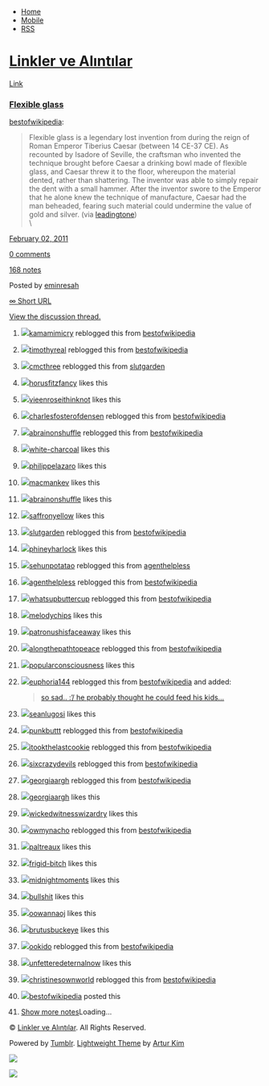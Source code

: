 -   [Home](/)
-   [Mobile](/mobile)
-   [RSS](http://eminresah.tumblr.com/rss)

[Linkler ve Alıntılar](/)
=========================

[Link](http://eminresah.tumblr.com/post/3055484214/flexible-glass)

### [Flexible glass](http://en.wikipedia.org/wiki/Flexible_glass)

[bestofwikipedia](http://bestofwikipedia.tumblr.com/post/3053565087):

> Flexible glass is a legendary lost invention from during the reign of
> Roman Emperor Tiberius Caesar (between 14 CE-37 CE). As recounted by
> Isadore of Seville, the craftsman who invented the technique brought
> before Caesar a drinking bowl made of flexible glass, and Caesar threw
> it to the floor, whereupon the material dented, rather than
> shattering. The inventor was able to simply repair the dent with a
> small hammer. After the inventor swore to the Emperor that he alone
> knew the technique of manufacture, Caesar had the man beheaded,
> fearing such material could undermine the value of gold and silver.
> (via [leadingtone](http://leadingtone.tumblr.com/))\
> \

[February 02,
2011](http://eminresah.tumblr.com/post/3055484214/flexible-glass)

[0
comments](http://eminresah.tumblr.com/post/3055484214/flexible-glass#disqus_thread)

[168
notes](http://eminresah.tumblr.com/post/3055484214/flexible-glass#notes)

Posted by [eminresah](http://eminresah.tumblr.com/)

[∞ Short URL](http://tmblr.co/ZWS1Oy2s7lqs)

[View the discussion thread.](http://erblog.disqus.com/?url=ref)

1.  [![](http://38.media.tumblr.com/avatar_a6457cccc73e_16.png)](http://kamamimicry.tumblr.com/ "mimic")[kamamimicry](http://kamamimicry.tumblr.com/ "mimic")
    reblogged this from
    [bestofwikipedia](http://bestofwikipedia.tumblr.com/ "Best of Wikipedia")
2.  [![](http://38.media.tumblr.com/avatar_75e106d68610_16.png)](http://timothyreal.tumblr.com/ "Just Long Enough For A Joke")[timothyreal](http://timothyreal.tumblr.com/ "Just Long Enough For A Joke")
    reblogged this from
    [bestofwikipedia](http://bestofwikipedia.tumblr.com/ "Best of Wikipedia")
3.  [![](http://33.media.tumblr.com/avatar_7e0577b8a270_16.png)](http://cmcthree.tumblr.com/ "Crimson and Clover")[cmcthree](http://cmcthree.tumblr.com/ "Crimson and Clover")
    reblogged this from
    [slutgarden](http://slutgarden.tumblr.com/ "the craft")
4.  [![](http://33.media.tumblr.com/avatar_3089fc1dd3f9_16.png)](http://horusfitzfancy.tumblr.com/ "Horusfitzfancy ")[horusfitzfancy](http://horusfitzfancy.tumblr.com/ "Horusfitzfancy")
    likes this
5.  [![](http://33.media.tumblr.com/avatar_9b34ce7a98a3_16.png)](http://vieenroseithinknot.tumblr.com/ "L'Indigo Rêve ")[vieenroseithinknot](http://vieenroseithinknot.tumblr.com/ "L'Indigo Rêve")
    likes this
6.  [![](http://38.media.tumblr.com/avatar_ea2514a8f901_16.png)](http://charlesfosterofdensen.tumblr.com/ "I'd serpentine if I were you.")[charlesfosterofdensen](http://charlesfosterofdensen.tumblr.com/ "I'd serpentine if I were you.")
    reblogged this from
    [bestofwikipedia](http://bestofwikipedia.tumblr.com/ "Best of Wikipedia")
7.  [![](http://33.media.tumblr.com/avatar_499d83efbe80_16.png)](http://abrainonshuffle.tumblr.com/ "A Brain On Shuffle")[abrainonshuffle](http://abrainonshuffle.tumblr.com/ "A Brain On Shuffle")
    reblogged this from
    [bestofwikipedia](http://bestofwikipedia.tumblr.com/ "Best of Wikipedia")
8.  [![](http://33.media.tumblr.com/avatar_20d72d02ad06_16.png)](http://white-charcoal.tumblr.com/ "♢ ")[white-charcoal](http://white-charcoal.tumblr.com/ "♢")
    likes this
9.  [![](http://38.media.tumblr.com/avatar_593a9f816201_16.png)](http://philippelazaro.tumblr.com/ "Philippe Lazaro ")[philippelazaro](http://philippelazaro.tumblr.com/ "Philippe Lazaro")
    likes this
10. [![](http://38.media.tumblr.com/avatar_e5c0726d64c7_16.png)](http://macmankev.tumblr.com/ "macmankev ")[macmankev](http://macmankev.tumblr.com/ "macmankev")
    likes this
11. [![](http://33.media.tumblr.com/avatar_499d83efbe80_16.png)](http://abrainonshuffle.tumblr.com/ "A Brain On Shuffle ")[abrainonshuffle](http://abrainonshuffle.tumblr.com/ "A Brain On Shuffle")
    likes this
12. [![](http://31.media.tumblr.com/avatar_b179faabd2d8_16.png)](http://saffronyellow.tumblr.com/ "ishy squishy thum thum ")[saffronyellow](http://saffronyellow.tumblr.com/ "ishy squishy thum thum")
    likes this
13. [![](http://38.media.tumblr.com/avatar_5c197c1047e9_16.png)](http://slutgarden.tumblr.com/ "the craft")[slutgarden](http://slutgarden.tumblr.com/ "the craft")
    reblogged this from
    [bestofwikipedia](http://bestofwikipedia.tumblr.com/ "Best of Wikipedia")
14. [![](http://38.media.tumblr.com/avatar_ac3dfd35aea5_16.png)](http://phineyharlock.tumblr.com/ "THE ARMCHAIR REPORT ")[phineyharlock](http://phineyharlock.tumblr.com/ "THE ARMCHAIR REPORT")
    likes this
15. [![](http://33.media.tumblr.com/avatar_b206e314c86e_16.png)](http://sehunpotatao.tumblr.com/ "hi-fi catastrophe")[sehunpotatao](http://sehunpotatao.tumblr.com/ "hi-fi catastrophe")
    reblogged this from
    [agenthelpless](http://agenthelpless.tumblr.com/ "AGENT HELPLESS")
16. [![](http://33.media.tumblr.com/avatar_bb734627b5bb_16.png)](http://agenthelpless.tumblr.com/ "AGENT HELPLESS")[agenthelpless](http://agenthelpless.tumblr.com/ "AGENT HELPLESS")
    reblogged this from
    [bestofwikipedia](http://bestofwikipedia.tumblr.com/ "Best of Wikipedia")
17. [![](http://38.media.tumblr.com/avatar_ff02ddc1387c_16.png)](http://whatsupbuttercup.tumblr.com/ "What's Up, Buttercup?")[whatsupbuttercup](http://whatsupbuttercup.tumblr.com/ "What's Up, Buttercup?")
    reblogged this from
    [bestofwikipedia](http://bestofwikipedia.tumblr.com/ "Best of Wikipedia")
18. [![](http://38.media.tumblr.com/avatar_62473bfdc3d7_16.png)](http://melodychips.tumblr.com/ "Magnetism ")[melodychips](http://melodychips.tumblr.com/ "Magnetism")
    likes this
19. [![](http://33.media.tumblr.com/avatar_6545e8bafc54_16.png)](http://patronushisfaceaway.tumblr.com/ "ENDLESS VAGABONDS ")[patronushisfaceaway](http://patronushisfaceaway.tumblr.com/ "ENDLESS VAGABONDS")
    likes this
20. [![](http://33.media.tumblr.com/avatar_f36664b4e043_16.png)](http://alongthepathtopeace.tumblr.com/ "What path will YOU take?")[alongthepathtopeace](http://alongthepathtopeace.tumblr.com/ "What path will YOU take?")
    reblogged this from
    [bestofwikipedia](http://bestofwikipedia.tumblr.com/ "Best of Wikipedia")
21. [![](http://33.media.tumblr.com/avatar_1f065cc08819_16.png)](http://popularconsciousness.tumblr.com/ "The Popular Consciousness ")[popularconsciousness](http://popularconsciousness.tumblr.com/ "The Popular Consciousness")
    likes this
22. [![](http://33.media.tumblr.com/avatar_629be3ea7e9a_16.png)](http://euphoria144.tumblr.com/ "Euphoria & Stars")[euphoria144](http://euphoria144.tumblr.com/ "Euphoria & Stars")
    reblogged this from
    [bestofwikipedia](http://bestofwikipedia.tumblr.com/ "Best of Wikipedia")
    and added:

    > [so sad.. :’/ he probably thought he could feed his
    > kids…](http://euphoria144.tumblr.com/post/3063744154 "View post")

23. [![](http://38.media.tumblr.com/avatar_abce8d0ff135_16.png)](http://seanlugosi.tumblr.com/ "Lugosi ")[seanlugosi](http://seanlugosi.tumblr.com/ "Lugosi")
    likes this
24. [![](http://31.media.tumblr.com/avatar_1ab6617e98e6_16.png)](http://punkbuttt.tumblr.com/ "Smile, Pussycat")[punkbuttt](http://punkbuttt.tumblr.com/ "Smile, Pussycat")
    reblogged this from
    [bestofwikipedia](http://bestofwikipedia.tumblr.com/ "Best of Wikipedia")
25. [![](http://38.media.tumblr.com/avatar_adcc81472cf0_16.png)](http://itookthelastcookie.tumblr.com/ "canned joy")[itookthelastcookie](http://itookthelastcookie.tumblr.com/ "canned joy")
    reblogged this from
    [bestofwikipedia](http://bestofwikipedia.tumblr.com/ "Best of Wikipedia")
26. [![](http://33.media.tumblr.com/avatar_3a947fc4babe_16.png)](http://sixcrazydevils.tumblr.com/ "Escaping Crete.")[sixcrazydevils](http://sixcrazydevils.tumblr.com/ "Escaping Crete.")
    reblogged this from
    [bestofwikipedia](http://bestofwikipedia.tumblr.com/ "Best of Wikipedia")
27. [![](http://38.media.tumblr.com/avatar_81c7a875f04d_16.png)](http://georgiaargh.tumblr.com/ "tick tock")[georgiaargh](http://georgiaargh.tumblr.com/ "tick tock")
    reblogged this from
    [bestofwikipedia](http://bestofwikipedia.tumblr.com/ "Best of Wikipedia")
28. [![](http://38.media.tumblr.com/avatar_81c7a875f04d_16.png)](http://georgiaargh.tumblr.com/ "tick tock ")[georgiaargh](http://georgiaargh.tumblr.com/ "tick tock")
    likes this
29. [![](http://38.media.tumblr.com/avatar_84a703d97597_16.png)](http://wickedwitnesswizardry.tumblr.com/ "Jeremy Trillvisaker ")[wickedwitnesswizardry](http://wickedwitnesswizardry.tumblr.com/ "Jeremy Trillvisaker")
    likes this
30. [![](http://31.media.tumblr.com/avatar_53f98c306e0b_16.png)](http://owmynacho.tumblr.com/ "AHEM.....wait what?")[owmynacho](http://owmynacho.tumblr.com/ "AHEM.....wait what?")
    reblogged this from
    [bestofwikipedia](http://bestofwikipedia.tumblr.com/ "Best of Wikipedia")
31. [![](http://38.media.tumblr.com/avatar_f71d788b47db_16.png)](http://paltreaux.tumblr.com/ "pal-treaux ")[paltreaux](http://paltreaux.tumblr.com/ "pal-treaux")
    likes this
32. [![](http://38.media.tumblr.com/avatar_bfc3e1503771_16.png)](http://frigid-bitch.tumblr.com/ "ice queen ")[frigid-bitch](http://frigid-bitch.tumblr.com/ "ice queen")
    likes this
33. [![](http://38.media.tumblr.com/avatar_f248c7e8f2d6_16.png)](http://midnightmoments.tumblr.com/ "wanderlust ")[midnightmoments](http://midnightmoments.tumblr.com/ "wanderlust")
    likes this
34. [![](http://31.media.tumblr.com/avatar_108c7fc40414_16.png)](http://bullshit.tumblr.com/ "The Triumph of Bullshit ")[bullshit](http://bullshit.tumblr.com/ "The Triumph of Bullshit")
    likes this
35. [![](http://31.media.tumblr.com/avatar_faa46651b2b3_16.png)](http://oowannaoj.tumblr.com/ "ooWannaoJ ")[oowannaoj](http://oowannaoj.tumblr.com/ "ooWannaoJ")
    likes this
36. [![](http://33.media.tumblr.com/avatar_572e1e250c42_16.png)](http://brutusbuckeye.tumblr.com/ "made an enemy of the world, and it began to spin ")[brutusbuckeye](http://brutusbuckeye.tumblr.com/ "made an enemy of the world, and it began to spin")
    likes this
37. [![](http://38.media.tumblr.com/avatar_22241a197db6_16.png)](http://ookido.tumblr.com/ "happy magic")[ookido](http://ookido.tumblr.com/ "happy magic")
    reblogged this from
    [bestofwikipedia](http://bestofwikipedia.tumblr.com/ "Best of Wikipedia")
38. [![](http://33.media.tumblr.com/avatar_5f9e72d25c78_16.png)](http://unfetteredeternalnow.tumblr.com/ "Present. ")[unfetteredeternalnow](http://unfetteredeternalnow.tumblr.com/ "Present.")
    likes this
39. [![](http://33.media.tumblr.com/avatar_9773dbdc27d3_16.png)](http://christinesownworld.tumblr.com/ "Christine.")[christinesownworld](http://christinesownworld.tumblr.com/ "Christine.")
    reblogged this from
    [bestofwikipedia](http://bestofwikipedia.tumblr.com/ "Best of Wikipedia")
40. [![](http://38.media.tumblr.com/avatar_28059c67c9c0_16.png)](http://bestofwikipedia.tumblr.com/ "Best of Wikipedia")[bestofwikipedia](http://bestofwikipedia.tumblr.com/ "Best of Wikipedia")
    posted this
41. [Show more notes](#)Loading...

© [Linkler ve Alıntılar](/). All Rights Reserved.

Powered by [Tumblr](http://tumblr.com). [Lightweight
Theme](http://www.tumblr.com/theme/10820) by [Artur
Kim](http://arturkim.com)

![](https://px.srvcs.tumblr.com/impixu?T=1434918862&J=eyJ0eXBlIjoidXJsIiwidXJsIjoiaHR0cDpcL1wvZW1pbnJlc2FoLnR1bWJsci5jb21cL3Bvc3RcLzMwNTU0ODQyMTRcL2ZsZXhpYmxlLWdsYXNzIiwicmVxdHlwZSI6MCwicm91dGUiOiJcL3Bvc3RcLzppZFwvOnN1bW1hcnkiLCJub3NjcmlwdCI6MX0=&U=OMAGEMLLCD&K=846e82b3cc5479a58263981dc4df9ece7e2be5ff370c44ff9c3b6fdc51872253&R=)

![](https://px.srvcs.tumblr.com/impixu?T=1434918862&J=eyJ0eXBlIjoicG9zdCIsInVybCI6Imh0dHA6XC9cL2VtaW5yZXNhaC50dW1ibHIuY29tXC9wb3N0XC8zMDU1NDg0MjE0XC9mbGV4aWJsZS1nbGFzcyIsInJlcXR5cGUiOjAsInJvdXRlIjoiXC9wb3N0XC86aWRcLzpzdW1tYXJ5IiwicG9zdHMiOlt7InJvb3RfYmxvZ2lkIjoiMTEwMjE4MCIsInJvb3RfcG9zdGlkIjoiMzA1MzU2NTA4NyIsInBvc3RpZCI6IjMwNTU0ODQyMTQiLCJibG9naWQiOiIzNjQ4MDI4Iiwic291cmNlIjozM31dLCJub3NjcmlwdCI6MX0=&U=EMKNIMKPEE&K=00a9fa60b2d3503635513b9c876eafc53bd001c32804c3bc57ddc033f4544b87&R=)

